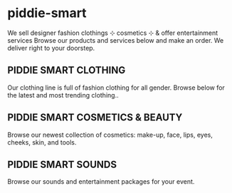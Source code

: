 # piddie-smart
We sell designer fashion clothings ⊹ cosmetics ⊹ & offer entertainment services
Browse our products and services below and make an order. 
We deliver right to your doorstep.


## PIDDIE SMART CLOTHING
Our clothing line is full of fashion clothing for all gender. Browse below for the latest and most trending clothing..



## PIDDIE SMART COSMETICS & BEAUTY
Browse our newest collection of cosmetics: make-up, face, lips, eyes, cheeks, skin, and tools.


## PIDDIE SMART SOUNDS
Browse our sounds and entertainment packages for your event.
